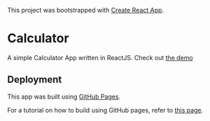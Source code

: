 This project was bootstrapped with [Create React App](https://github.com/facebook/create-react-app).

# Calculator

A simple Calculator App written in ReactJS. Check out [the demo](https://vaishnavgade.github.io/react-calculator/)

## Deployment

This app was built using [GitHub Pages](https://pages.github.com).

For a tutorial on how to build using GitHub pages, refer to [this page](https://reactgo.com/deploy-react-app-github-pages/).
